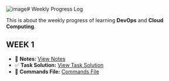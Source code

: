 ![image](https://github.com/user-attachments/assets/51429dfd-0c71-4daa-ac6b-f749f626d332)# Weekly Progress Log

This is about the weekly progress of learning **DevOps** and **Cloud Computing**.

## WEEK 1
- 📒 **Notes:** [View Notes](https://drive.google.com/file/d/1xSsYRIDTrURd3sTLXzzsqyeJTmUTkPh8/view?usp=sharing)
- ✅ **Task Solution:** [View Task Solution](https://drive.google.com/file/d/1bSfR0YRd-0YlqY3uZKewiSzXKnZ49zyP/view?usp=sharing)
- 📁 **Commands File:** [Commands File](https://drive.google.com/file/d/1FEbczswACb0FUaszWydoyFzF6PEgrV4p/view?usp=sharing)
